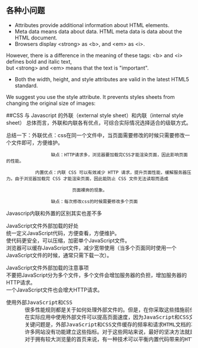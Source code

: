 ## 各种小问题
- Attributes provide additional information about HTML elements.
- Meta data means data about data. HTML meta data is data about the HTML document.
- Browsers display \<strong\> as \<b\>, and \<em\> as \<i\>.  

However, there is a difference in the meaning of these tags: \<b\> and \<i\> defines bold and italic text,  
but \<strong\> and \<em\> means that the text is "important".

- Both the width, height, and style attributes are valid in the latest HTML5 standard.  

We suggest you use the style attribute. It prevents styles sheets from changing the original size of images:

##CSS 与 Javascript 的外联（external style sheet）和内联（internal style sheet）
总体而言，外联和内联各有优点，可综合实际情况选择适合的级联方式。

 总结一下：外联优点：css在同一个文件中，当页面需要修改的时候只需要修改一个文件即可，方便维护。

                     缺点：HTTP请求多，浏览器要加载完CSS才能渲染页面，因此影响页面的性能。

               内置优点：内联 CSS 可以有效减少 HTTP 请求，提升页面性能，缓解服务器压力。由于浏览器加载完 CSS 才能渲染页面，因此能防止 CSS 文件无法读取而造成

                             页面裸奔的现象。

                     缺点：每次修改css的时候需要修改多个页面

 

 

Javascrip内联和外置的区别其实也差不多<br>

JavaScript文件外部加载的好处<br>
统一定义JavaScript代码，方便查看，方便维护。<br>
使代码更安全，可以压缩，加密单个JavaScript文件。<br>
浏览器可以缓存JavaScript文件，减少宽带使用（当多个页面同时使用一个JavaScript文件的时候，通常只需下载一次）。<br>
 

JavaScript文件外部加载的注意事项<br>
不要把JavaScript分为多个文件，多个文件会增加服务器的负担，增加服务器的HTTP请求。<br>
一个JavaScript文件也会增大HTTP请求。<br>
 
<pre>
使用外部JavaScript和CSS   
      很多性能规则都是关于如何处理外部文件的。但是，在你采取这些措施前你可能会问到一个更基本的问题：JavaScript和CSS是应该放在外部文件中呢还是把它们放在页面本身之内呢？   
      在实际应用中使用外部文件可以提高页面速度，因为JavaScript和CSS文件都能在浏览器中产生缓存。内置在HTML文档中的JavaScript 和CSS则会在每次请求中随HTML文档重新下载。这虽然减少了HTTP请求的次数，却增加了HTML文档的大小。从另一方面来说，如果外部文件中的 JavaScript和CSS被浏览器缓存，在没有增加HTTP请求次数的同时可以减少HTML文档的大小。   
      关键问题是，外部JavaScript和CSS文件缓存的频率和请求HTML文档的次数有关。虽然有一定的难度，但是仍然有一些指标可以一测量它。如果一个会话中用户会浏览你网站中的多个页面，并且这些页面中会重复使用相同的脚本和样式表，缓存外部文件就会带来更大的益处。   
      许多网站没有功能建立这些指标。对于这些网站来说，最好的坚决方法就是把JavaScript和CSS作为外部文件引用。比较适合使用内置代码的例外就是网站的主页，如Yahoo!主页和My Yahoo!。主页在一次会话中拥有较少（可能只有一次）的浏览量，你可以发现内置JavaScript和CSS对于终端用户来说会加快响应时 间。   
      对于拥有较大浏览量的首页来说，有一种技术可以平衡内置代码带来的HTTP请求减少与通过使用外部文件进行缓存带来的好处。其中一个就是在首页中内置 JavaScript和CSS，但是在页面下载完成后动态下载外部文件，在子页面中使用到这些文件时，它们已经缓存到浏览器了。  
</pre>

